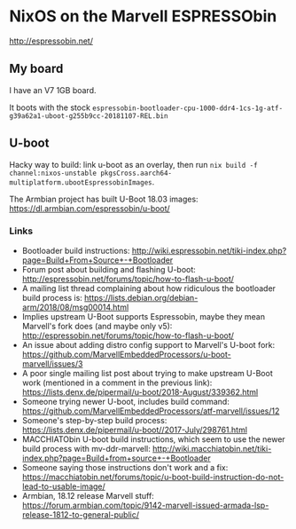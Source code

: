 # NixOS on the Marvell ESPRESSObin
http://espressobin.net/

## My board
I have an V7 1GB board.

It boots with the stock `espressobin-bootloader-cpu-1000-ddr4-1cs-1g-atf-g39a62a1-uboot-g255b9cc-20181107-REL.bin`

## U-boot
Hacky way to build: link u-boot as an overlay, then run `nix build -f channel:nixos-unstable pkgsCross.aarch64-multiplatform.ubootEspressobinImages`.

The Armbian project has built U-Boot 18.03 images: https://dl.armbian.com/espressobin/u-boot/

### Links
- Bootloader build instructions: http://wiki.espressobin.net/tiki-index.php?page=Build+From+Source+-+Bootloader
- Forum post about building and flashing U-boot: http://espressobin.net/forums/topic/how-to-flash-u-boot/
- A mailing list thread complaining about how ridiculous the bootloader build process is: https://lists.debian.org/debian-arm/2018/08/msg00014.html
- Implies upstream U-Boot supports Espressobin, maybe they mean Marvell's fork does (and maybe only v5): http://espressobin.net/forums/topic/how-to-flash-u-boot/
- An issue about adding distro config support to Marvell's U-boot fork: https://github.com/MarvellEmbeddedProcessors/u-boot-marvell/issues/3
- A poor single mailing list post about trying to make upstream U-Boot work (mentioned in a comment in the previous link): https://lists.denx.de/pipermail/u-boot/2018-August/339362.html
- Someone trying newer U-boot, includes build command: https://github.com/MarvellEmbeddedProcessors/atf-marvell/issues/12
- Someone's step-by-step build process: https://lists.denx.de/pipermail/u-boot//2017-July/298761.html
- MACCHIATObin U-boot build instructions, which seem to use the newer build process with mv-ddr-marvell: http://wiki.macchiatobin.net/tiki-index.php?page=Build+from+source+-+Bootloader
- Someone saying those instructions don't work and a fix: https://macchiatobin.net/forums/topic/u-boot-build-instruction-do-not-lead-to-usable-image/
- Armbian, 18.12 release Marvell stuff: https://forum.armbian.com/topic/9142-marvell-issued-armada-lsp-release-1812-to-general-public/
